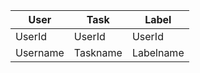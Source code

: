 User     | Task        | Label
------   | ---------   | -------  
UserId   | UserId      | UserId
Username | Taskname    | Labelname